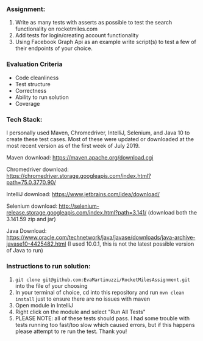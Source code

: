 ### Assignment:
1. Write as many tests with asserts as possible to test the search functionality on rocketmiles.com
3. Add tests for login/creating account functionality
4. Using Facebook Graph Api as an example write script(s) to test a few of their endpoints of your choice. 

### Evaluation Criteria
* Code cleanliness
* Test structure
* Correctness
* Ability to run solution
* Coverage

### Tech Stack:
I personally used Maven, Chromedriver, IntelliJ, Selenium, and Java 10 to create these test cases.  Most of these were updated or downloaded at the most recent version as of the first week of July 2019.

Maven download: https://maven.apache.org/download.cgi

Chromedriver download:  https://chromedriver.storage.googleapis.com/index.html?path=75.0.3770.90/

IntelliJ download: https://www.jetbrains.com/idea/download/

Selenium download: http://selenium-release.storage.googleapis.com/index.html?path=3.141/ (download both the 3.141.59 zip and jar)

Java Download: https://www.oracle.com/technetwork/java/javase/downloads/java-archive-javase10-4425482.html (I used 10.0.1, this is not the latest possible version of Java to run)


### Instructions to run solution:

1. ```git clone git@github.com:EvaMartinuzzi/RocketMilesAssignment.git``` into the file of your choosing
2. In your terminal of choice, cd into this repository and run ```mvn clean install``` just to ensure there are no issues with maven
3. Open module in IntelliJ
4. Right click on the module and select "Run All Tests"
5. PLEASE NOTE:  all of these tests should pass.  I had some trouble with tests running too fast/too slow which caused errors, but if this happens please attempt to re run the test.  Thank you!
